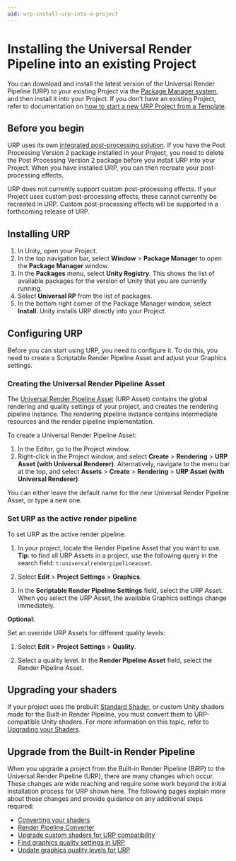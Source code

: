 ```yaml
---
uid: urp-install-urp-into-a-project
---
```

# Installing the Universal Render Pipeline into an existing Project

You can download and install the latest version of the Universal Render Pipeline (URP) to your existing Project via the [Package Manager system](https://docs.unity3d.com/Packages/com.unity.package-manager-ui@latest/index.html), and then install it into your Project. If you don’t have an existing Project, refer to documentation on [how to start a new URP Project from a Template](creating-a-new-project-with-urp.md).

## Before you begin

URP uses its own [integrated post-processing solution](integration-with-post-processing.md). If you have the Post Processing Version 2 package installed in your Project, you need to delete the Post Processing Version 2 package before you install URP into your Project. When you have installed URP, you can then recreate your post-processing effects.

URP does not currently support custom post-processing effects. If your Project uses custom post-processing effects, these cannot currently be recreated in URP. Custom post-processing effects will be supported in a forthcoming release of URP.

## Installing URP

1. In Unity, open your Project.
2. In the top navigation bar, select **Window** > **Package Manager** to open the **Package Manager** window.
3. In the **Packages** menu, select **Unity Registry**. This shows the list of available packages for the version of Unity that you are currently running.
4. Select **Universal RP** from the list of packages.
5. In the bottom right corner of the Package Manager window, select **Install**. Unity installs URP directly into your Project.

## Configuring URP

Before you can start using URP, you need to configure it. To do this, you need to create a Scriptable Render Pipeline Asset and adjust your Graphics settings.

### Creating the Universal Render Pipeline Asset

The [Universal Render Pipeline Asset](universalrp-asset.md) (URP Asset) contains the global rendering and quality settings of your project, and creates the rendering pipeline instance. The rendering pipeline instance contains intermediate resources and the render pipeline implementation.

To create a Universal Render Pipeline Asset:

1. In the Editor, go to the Project window.
2. Right-click in the Project window, and select  **Create** > **Rendering** > **URP Asset (with Universal Renderer)**. Alternatively, navigate to the menu bar at the top, and select **Assets** > **Create** > **Rendering** > **URP Asset (with Universal Renderer)**.

You can either leave the default name for the new Universal Render Pipeline Asset, or type a new one.

### <a name="set-urp-active"></a>Set URP as the active render pipeline

To set URP as the active render pipeline:

1. In your project, locate the Render Pipeline Asset that you want to use.<br/>**Tip**: to find all URP Assets in a project, use the following query in the search field: `t:universalrenderpipelineasset`.

1. Select **Edit** > **Project Settings** > **Graphics**.

2. In the **Scriptable Render Pipeline Settings** field, select the URP Asset. When you select the URP Asset, the available Graphics settings change immediately.

**Optional**:

Set an override URP Assets for different quality levels:

1. Select **Edit** > **Project Settings** > **Quality**.

2. Select a quality level. In the **Render Pipeline Asset** field, select the Render Pipeline Asset.

## Upgrading your shaders

If your project uses the prebuilt [Standard Shader](https://docs.unity3d.com/Manual/shader-StandardShader.html), or custom Unity shaders made for the Built-in Render Pipeline, you must convert them to URP-compatible Unity shaders. For more information on this topic, refer to [Upgrading your Shaders](upgrading-your-shaders.md).

## Upgrade from the Built-in Render Pipeline

When you upgrade a project from the Built-in Render Pipeline (BiRP) to the Universal Render Pipeline (URP), there are many changes which occur. These changes are wide reaching and require some work beyond the initial installation process for URP shown here. The following pages explain more about these changes and provide guidance on any additional steps required:

* [Converting your shaders](upgrading-your-shaders.md)
* [Render Pipeline Converter](features/rp-converter.md)
* [Upgrade custom shaders for URP compatibility](urp-shaders/birp-urp-custom-shader-upgrade-guide.md)
* [Find graphics quality settings in URP](birp-onboarding/quality-settings-location.md)
* [Update graphics quality levels for URP](quality-presets.md)
